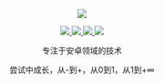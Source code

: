 <p align="center">
  <a href="https://github.com/wresource">
    <img src="https://githubstate.growtry.com/api?username=wresource&show_icons=true&theme=transparent&title_color=65b587&icon_color=7dc09a&border_color=7dc09a" />
  </a>
</p>

<p align="center">
  <a href="https://growtry.com">
    <img src="https://img.shields.io/badge/growtry%20个人博客-brightness.svg" />
  </a>
  <a href="https://dreamstudio.blog.csdn.net">
    <img src="https://img.shields.io/badge/csdn%20CSDN地址-brightness.svg" />
  </a>
  <a href="https://juejin.cn/user/3844356332328536">
    <img src="https://img.shields.io/badge/juejin%20掘金地址-brightness.svg" />
  </a>
  <a href="https://github.com/wresource">
    <img src="https://komarev.com/ghpvc/?username=wresource&color=brightgreen&label=view%20Views" />
  </a>  
</p>

<p align="center">专注于安卓领域的技术</p>
<p align="center">尝试中成长，从-到+，从0到1，从1到+∞</p>

